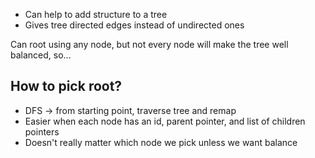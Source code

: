 - Can help to add structure to a tree
- Gives tree directed edges instead of undirected ones

Can root using any node, but not every node will make the tree well balanced, so...

## How to pick root?
- DFS -> from starting point, traverse tree and remap
- Easier when each node has an id, parent pointer, and list of children pointers
- Doesn't really matter which node we pick unless we want balance
